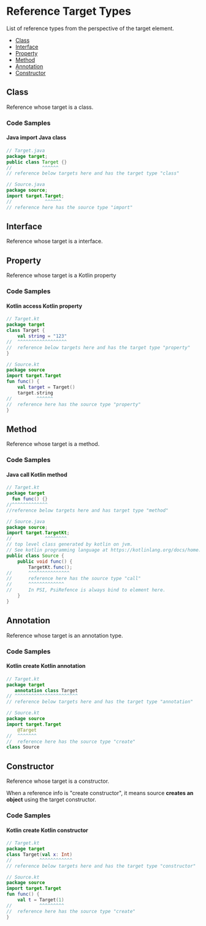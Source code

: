# Reference Target Types

List of reference types from the perspective of the target element.

- [Class](#Class)
- [Interface](#Interface)
- [Property](#Property)
- [Method](#Method)
- [Annotation](#Annotation)
- [Constructor](#Constructor)

## Class

Reference whose target is a class.

### Code Samples

#### Java import Java class

```java
// Target.java
package target;
public class Target {}
//           ^^^^^^
// reference below targets here and has the target type "class"
```

```java
// Source.java
package source;
import target.Target;
//            ^^^^^^
// reference here has the source type "import"
```

## Interface

Reference whose target is a interface.

## Property

Reference whose target is a Kotlin property

### Code Samples

#### Kotlin access Kotlin property

```kotlin
// Target.kt
package target
class Target {
    val string = "123"
//  ^^^^^^^^^^^^^^^^^^
//  reference below targets here and has the target type "property"
}
```

```kotlin
// Source.kt
package source
import target.Target
fun func() {
    val target = Target()
    target.string
//         ^^^^^^
//  reference here has the source type "property"
}
```

## Method

Reference whose target is a method.

### Code Samples

#### Java call Kotlin method

```kotlin
// Target.kt
package target
  fun func() {}
//^^^^^^^^^^^^^
//reference below targets here and has target type "method"
```

```java
// Source.java
package source;
import target.TargetKt;
//            ^^^^^^^^
// top level class generated by kotlin on jvm. 
// See kotlin programming language at https://kotlinlang.org/docs/home.html
public class Source {
    public void func() {
        TargetKt.func();
//      ^^^^^^^^^^^^^^^
//      reference here has the source type "call"
//      ^^^^^^^^^^^^^
//      In PSI, PsiRefence is always bind to element here.
    }
}
```

## Annotation

Reference whose target is an annotation type.

### Code Samples

#### Kotlin create Kotlin annotation

```kotlin
// Target.kt
package target
   annotation class Target
// ^^^^^^^^^^^^^^^^^^^^^^^
// reference below targets here and has the target type "annotation"
```

```kotlin
// Source.kt
package source
import target.Target
    @Target
//  ^^^^^^^
//  reference here has the source type "create"
class Source
```

## Constructor

Reference whose target is a constructor.

When a reference info is "create constructor", it means source **creates an object** using the target constructor.

### Code Samples

#### Kotlin create Kotlin constructor

```kotlin
// Target.kt
package target
class Target(val x: Int)
//          ^^^^^^^^^^^^
// reference below targets here and has the target type "constructor"
```

```kotlin
// Source.kt
package source
import target.Target
fun func() {
    val t = Target(1)
//          ^^^^^^^^^
//  reference here has the source type "create"
}
```

